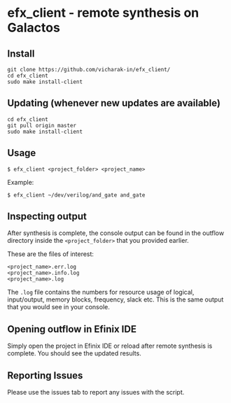 # efx_client - remote synthesis on Galactos

## Install

```
git clone https://github.com/vicharak-in/efx_client/
cd efx_client
sudo make install-client
```

## Updating (whenever new updates are available)

```
cd efx_client
git pull origin master
sudo make install-client
```

## Usage

```
$ efx_client <project_folder> <project_name>
```

Example:
```
$ efx_client ~/dev/verilog/and_gate and_gate
```

## Inspecting output

After synthesis is complete, the console output can be found in the outflow
directory inside the `<project_folder>` that you provided earlier.

These are the files of interest:
```
<project_name>.err.log
<project_name>.info.log
<project_name>.log
```

The `.log` file contains the numbers for resource usage of logical,
input/output, memory blocks, frequency, slack etc. This is the same output that
you would see in your console.

## Opening outflow in Efinix IDE

Simply open the project in Efinix IDE or reload after remote synthesis is
complete. You should see the updated results.

## Reporting Issues

Please use the issues tab to report any issues with the script. 
